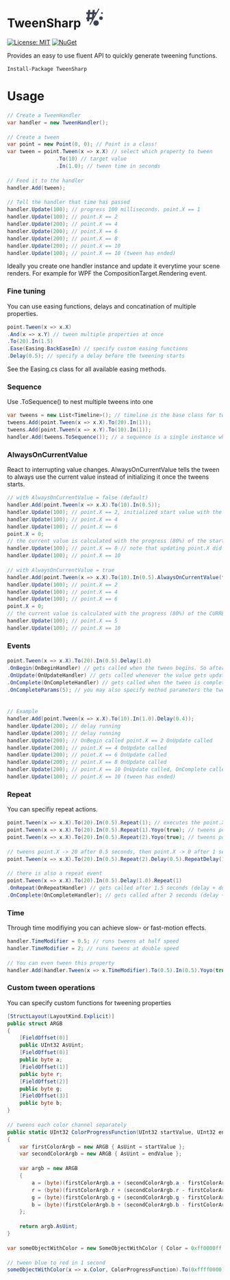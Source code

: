 # TweenSharp ![alt text](https://github.com/BerndNK/TweenSharp/raw/master/Icon/IconInversed50px.png "TweenSharpLogo")
[![License: MIT](https://img.shields.io/badge/License-MIT-yellow.svg)](https://github.com/BerndNK/TweenSharp/blob/master/LICENSEE)
[![NuGet](https://img.shields.io/nuget/v/TweenSharp.svg)](https://www.nuget.org/packages/TweenSharp/)


Provides an easy to use fluent API to quickly generate tweening functions.
```
Install-Package TweenSharp
```

# Usage
```C#
// Create a TweenHandler
var handler = new TweenHandler();

// Create a tween
var point = new Point(0, 0); // Point is a class!
var tween = point.Tween(x => x.X) // select which property to tween
                .To(10) // target value
                .In(1.0); // tween time in seconds

// Feed it to the handler
handler.Add(tween);

// Tell the handler that time has passed
handler.Update(100); // progress 100 milliseconds. point.X == 1
handler.Update(100); // point.X == 2
handler.Update(200); // point.X == 4
handler.Update(200); // point.X == 6
handler.Update(200); // point.X == 8
handler.Update(200); // point.X == 10
handler.Update(100); // point.X == 10 (tween has ended)
```
Ideally you create one handler instance and update it everytime your scene renders. For example for WPF the CompositionTarget.Rendering event.

### Fine tuning
You can use easing functions, delays and concatination of multiple properties.
```C#
point.Tween(x => x.X)
.And(x => x.Y) // tween multiple properties at once
.To(20).In(1.5)
.Ease(Easing.BackEaseIn) // specify custom easing functions
.Delay(0.5); // specify a delay before the tweening starts
````
See the Easing.cs class for all available easing methods.

### Sequence
Use .ToSequence() to nest multiple tweens into one
```C#
var tweens = new List<Timeline>(); // timeline is the base class for tweens
tweens.Add(point.Tween(x => x.X).To(20).In(1));
tweens.Add(point.Tween(x => x.Y).To(10).In(1));
handler.Add(tweens.ToSequence()); // a sequence is a single instance which contains multiple tweens
````

### AlwaysOnCurrentValue
React to interrupting value changes.
AlwaysOnCurrentValue tells the tween to always use the current value instead of initializing it once the tweens starts.
```C#
// with AlwaysOnCurrentValue = false (default)
handler.Add(point.Tween(x => x.X).To(10).In(0.5));
handler.Update(100); // point.X == 2, initialized start value with the current value of point.X (0)
handler.Update(100); // point.X == 4
handler.Update(100); // point.X == 6
point.X = 0;
// the current value is calculated with the progress (80%) of the start value (0) and target value (10):
handler.Update(100); // point.X == 8 // note that updating point.X did not have an effect on the tween
handler.Update(100); // point.X == 10

// with AlwaysOnCurrentValue = true
handler.Add(point.Tween(x => x.X).To(10).In(0.5).AlwaysOnCurrentValue(false));
handler.Update(100); // point.X == 2
handler.Update(100); // point.X == 4
handler.Update(100); // point.X == 6
point.X = 0;
// the current value is calculated with the progress (80%) of the CURRENT value (0) and target value (10):
handler.Update(100); // point.X == 5
handler.Update(100); // point.X == 10
````

### Events
```C#
point.Tween(x => x.X).To(20).In(0.5).Delay(1.0)
.OnBegin(OnBeginHandler) // gets called when the tween begins. So after 1.0 seconds delay
.OnUpdate(OnUpdateHandler) // gets called whenever the value gets updates. (After the value has been set)
.OnComplete(OnCompleteHandler) // gets called when the tween is completed
.OnCompleteParams(5); // you may also specify method parameters the tween shall call your method with


// Example
handler.Add(point.Tween(x => x.X).To(10).In(1.0).Delay(0.4));
handler.Update(200); // delay running
handler.Update(200); // delay running
handler.Update(200); // OnBegin called point.X == 2 OnUpdate called
handler.Update(200); // point.X == 4 OnUpdate called
handler.Update(200); // point.X == 6 OnUpdate called
handler.Update(200); // point.X == 8 OnUpdate called
handler.Update(200); // point.X == 10 OnUpdate called, OnComplete called
handler.Update(100); // point.X == 10 (tween has ended)
````
### Repeat
You can specifiy repeat actions.
```C#
point.Tween(x => x.X).To(20).In(0.5).Repeat(1); // executes the point.X -> 20 tween twice
point.Tween(x => x.X).To(20).In(0.5).Repeat(1).Yoyo(true); // tweens point.X -> 20 then point.X -> 0
point.Tween(x => x.X).To(20).In(0.5).Repeat(2).Yoyo(true); // tweens point.X -> 20 -> 0 -> 20

// tweens point.X -> 20 after 0.5 seconds, then point.X -> 0 after 1 second
point.Tween(x => x.X).To(20).In(0.5).Repeat(2).Delay(0.5).RepeatDelay(1.0); 

// there is also a repeat event
point.Tween(x => x.X).To(20).In(0.5).Delay(1.0).Repeat(1)
.OnRepeat(OnRepeatHandler) // gets called after 1.5 seconds (delay + duration)
.OnComplete(OnCompleteHandler); // gets called after 2 seconds (delay + duration + repeat duration)
````

### Time
Through time modifiying you can achieve slow- or fast-motion effects.
```C#
handler.TimeModifier = 0.5; // runs tweens at half speed
handler.TimeModifier = 2; // runs tweens at double speed

// You can even tween this property
handler.Add(handler.Tween(x => x.TimeModifier).To(0.5).In(0.5).Yoyo(true).Repeat(1));
````

### Custom tween operations
You can specify custom functions for tweening properties
```C#
[StructLayout(LayoutKind.Explicit)]
public struct ARGB
{
    [FieldOffset(0)]
    public UInt32 AsUint;
    [FieldOffset(0)]
    public byte a;
    [FieldOffset(1)]
    public byte r;
    [FieldOffset(2)]
    public byte g;
    [FieldOffset(3)]
    public byte b;
}

// tweens each color channel separately
public static UInt32 ColorProgressFunction(UInt32 startValue, UInt32 endValue, double position)
{
    var firstColorArgb = new ARGB { AsUint = startValue };
    var secondColorArgb = new ARGB { AsUint = endValue };

    var argb = new ARGB
    {
        a = (byte)(firstColorArgb.a + (secondColorArgb.a - firstColorArgb.a) * position),
        r = (byte)(firstColorArgb.r + (secondColorArgb.r - firstColorArgb.r) * position),
        g = (byte)(firstColorArgb.g + (secondColorArgb.g - firstColorArgb.g) * position),
        b = (byte)(firstColorArgb.b + (secondColorArgb.b - firstColorArgb.b) * position)
    };

    return argb.AsUint;
}

var someObjectWithColor = new SomeObjectWithColor { Color = 0xff0000ff } // Color is UInt32

// tween blue to red in 1 second
someObjectWithColor(x => x.Color, ColorProgressFunction).To(0xffff0000).In(1.0);
````

